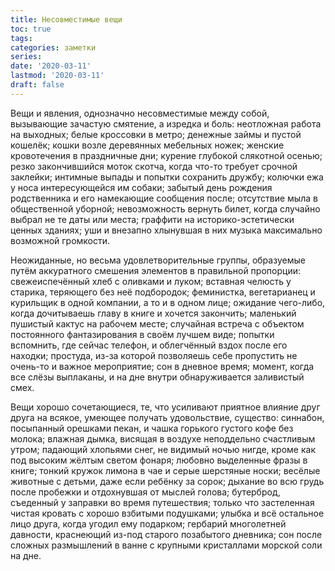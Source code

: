 ```yaml
---
title: Несовместимые вещи
toc: true
tags:
categories: заметки
series:
date: '2020-03-11'
lastmod: '2020-03-11'
draft: false
---
```


<!--more-->

Вещи и явления, однозначно несовместимые между собой, вызывающие зачастую смятение, а изредка и боль: неотложная работа на выходных; белые кроссовки в метро; денежные займы и пустой кошелёк; кошки возле деревянных мебельных ножек; женские кровотечения в праздничные дни; курение глубокой слякотной осенью; резко закончившийся моток скотча, когда что-то требует срочной заклейки; интимные выпады и попытки сохранить дружбу; колючки ежа у носа интересующейся им собаки; забытый день рождения родственника и его намекающие сообщения после; отсутствие мыла в общественной уборной; невозможность вернуть билет, когда случайно выбрал не те даты или места; граффити на историко-эстетически ценных зданиях; уши и внезапно хлынувшая в них музыка максимально возможной громкости.

Неожиданные, но весьма удовлетворительные группы, образуемые путём аккуратного смешения элементов в правильной пропорции: свежеиспечённый хлеб с оливками и луком; вставная челюсть у старика, теряющего без неё подбородок; феминистка, вегетарианец и курильщик в одной компании, а то и в одном лице; ожидание чего-либо, когда дочитываешь главу в книге и хочется закончить; маленький пушистый кактус на рабочем месте; случайная встреча с объектом постоянного фантазирования в своём лучшем виде; попытки вспомнить, где сейчас телефон, и облегчённый вздох после его находки; простуда, из-за которой позволяешь себе пропустить не очень-то и важное мероприятие; сон в дневное время; момент, когда все слёзы выплаканы, и на дне внутри обнаруживается заливистый смех.

Вещи хорошо сочетающиеся, те, что усиливают приятное влияние друг друга на всякое, умеющее получать удовольствие, существо: синнабон, посыпанный орешками пекан, и чашка горького густого кофе без молока; влажная дымка, висящая в воздухе неподдельно счастливым утром; падающий хлопьями снег, не видимый ночью нигде, кроме как под высоким жёлтым светом фонаря; любовно выделенные фразы в книге; тонкий кружок лимона в чае и серые шерстяные носки; весёлые животные с детьми, даже если ребёнку за сорок; дыхание во всю грудь после пробежки и отдохнувшая от мыслей голова; бутерброд, съеденный у заправки во время путешествия; только что застеленная чистая кровать с хорошо взбитыми подушками; улыбка и всё остальное лицо друга, когда угодил ему подарком; гербарий многолетней давности, краснеющий из-под старого позабытого дневника; сон после сложных размышлений в ванне с крупными кристаллами морской соли на дне.

